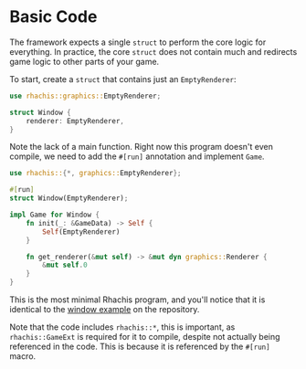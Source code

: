# Basic Code

The framework expects a single `struct` to perform the core logic for everything. In practice, the core `struct` does not contain much and redirects game logic to other parts of your game.

To start, create a `struct` that contains just an `EmptyRenderer`:

```rust
use rhachis::graphics::EmptyRenderer;

struct Window {
    renderer: EmptyRenderer,
}
```

Note the lack of a main function. Right now this program doesn't even compile, we need to add the `#[run]` annotation and implement `Game`.

```rust
use rhachis::{*, graphics::EmptyRenderer};

#[run]
struct Window(EmptyRenderer);

impl Game for Window {
    fn init(_: &GameData) -> Self {
        Self(EmptyRenderer)
    }

    fn get_renderer(&mut self) -> &mut dyn graphics::Renderer {
        &mut self.0
    }
}
```

This is the most minimal Rhachis program, and you'll notice that it is  identical to the [window example](https://github.com/SalsaGal/rhachis/blob/master/examples/window.rs) on the repository.

Note that the code includes `rhachis::*`, this is important, as `rhachis::GameExt` is required for it to compile, despite not actually being referenced in the code. This is because it is referenced by the `#[run]` macro.
